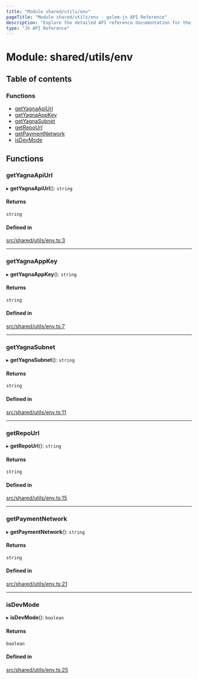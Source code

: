 ```yaml
---
title: "Module shared/utils/env"
pageTitle: "Module shared/utils/env - golem-js API Reference"
description: "Explore the detailed API reference documentation for the Module shared/utils/env within the golem-js SDK for the Golem Network."
type: "JS API Reference"
---
```

# Module: shared/utils/env

## Table of contents

### Functions

- [getYagnaApiUrl](shared_utils_env#getyagnaapiurl)
- [getYagnaAppKey](shared_utils_env#getyagnaappkey)
- [getYagnaSubnet](shared_utils_env#getyagnasubnet)
- [getRepoUrl](shared_utils_env#getrepourl)
- [getPaymentNetwork](shared_utils_env#getpaymentnetwork)
- [isDevMode](shared_utils_env#isdevmode)

## Functions

### getYagnaApiUrl

▸ **getYagnaApiUrl**(): `string`

#### Returns

`string`

#### Defined in

[src/shared/utils/env.ts:3](https://github.com/golemfactory/golem-js/blob/570126bc/src/shared/utils/env.ts#L3)

___

### getYagnaAppKey

▸ **getYagnaAppKey**(): `string`

#### Returns

`string`

#### Defined in

[src/shared/utils/env.ts:7](https://github.com/golemfactory/golem-js/blob/570126bc/src/shared/utils/env.ts#L7)

___

### getYagnaSubnet

▸ **getYagnaSubnet**(): `string`

#### Returns

`string`

#### Defined in

[src/shared/utils/env.ts:11](https://github.com/golemfactory/golem-js/blob/570126bc/src/shared/utils/env.ts#L11)

___

### getRepoUrl

▸ **getRepoUrl**(): `string`

#### Returns

`string`

#### Defined in

[src/shared/utils/env.ts:15](https://github.com/golemfactory/golem-js/blob/570126bc/src/shared/utils/env.ts#L15)

___

### getPaymentNetwork

▸ **getPaymentNetwork**(): `string`

#### Returns

`string`

#### Defined in

[src/shared/utils/env.ts:21](https://github.com/golemfactory/golem-js/blob/570126bc/src/shared/utils/env.ts#L21)

___

### isDevMode

▸ **isDevMode**(): `boolean`

#### Returns

`boolean`

#### Defined in

[src/shared/utils/env.ts:25](https://github.com/golemfactory/golem-js/blob/570126bc/src/shared/utils/env.ts#L25)
